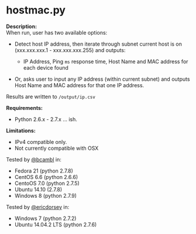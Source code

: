 # hostmac.py

**Description:**  
When run, user has two available options: 

* Detect host IP address, then iterate through subnet current host is on (xxx.xxx.xxx.1 - xxx.xxx.xxx.255) and outputs:
  *  IP Address, Ping ```ms``` response time, Host Name and MAC address for each device found
 
* Or, asks user to input any IP address (within current subnet) and outputs Host Name and MAC address for that one IP address. 

Results are written to ```/output/ip.csv```

**Requirements:**   

* Python 2.6.x - 2.7.x ... ish.

**Limitations:**  

* IPv4 compatible only.    
* Not currently compatible with OSX

Tested by [@bcambl](https://github.com/bcambl) in:

* Fedora 21 (python 2.7.8)  
* CentOS 6.6 (python 2.6.6)  
* CentoOS 7.0 (python 2.7.5)  
* Ubuntu 14.10 (2.7.8)  
* Windows 8 (python 2.7.9)   

Tested by [@ericdorsey](https://github.com/ericdorsey) in:  

* Windows 7 (python 2.7.2)
* Ubuntu 14.04.2 LTS (python 2.7.6)
